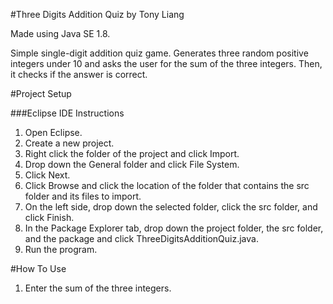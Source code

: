 #Three Digits Addition Quiz by Tony Liang

Made using Java SE 1.8.

Simple single-digit addition quiz game. Generates three random positive integers under 10 and asks the user for the sum of the three integers. Then, it checks if the answer is correct.

#Project Setup

###Eclipse IDE Instructions
1. Open Eclipse.
2. Create a new project.
3. Right click the folder of the project and click Import.
4. Drop down the General folder and click File System.
5. Click Next.
6. Click Browse and click the location of the folder that contains the src folder and its files to import.
7. On the left side, drop down the selected folder, click the src folder, and click Finish.
8. In the Package Explorer tab, drop down the project folder, the src folder, and the package and click ThreeDigitsAdditionQuiz.java.
9. Run the program.

#How To Use
1. Enter the sum of the three integers.